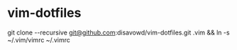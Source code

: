 # vim-dotfiles

git clone --recursive git@github.com:disavowd/vim-dotfiles.git .vim && ln -s ~/.vim/vimrc ~/.vimrc 
